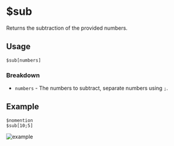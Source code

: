 # $sub
Returns the subtraction of the provided numbers.

## Usage
```
$sub[numbers]
```

### Breakdown
- `numbers` - The numbers to subtract, separate numbers using `;`.

## Example
```
$nomention
$sub[10;5]
```

![example](https://user-images.githubusercontent.com/69215413/126549467-f13c397e-9749-4fe5-80bd-c31b720d41aa.png)
